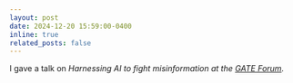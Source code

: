 ```yaml
---
layout: post
date: 2024-12-20 15:59:00-0400
inline: true
related_posts: false
---
```


I gave a talk on <i> Harnessing AI to fight misinformation<i/> at the [GATE Forum](https://forum.gate-ai.eu/).